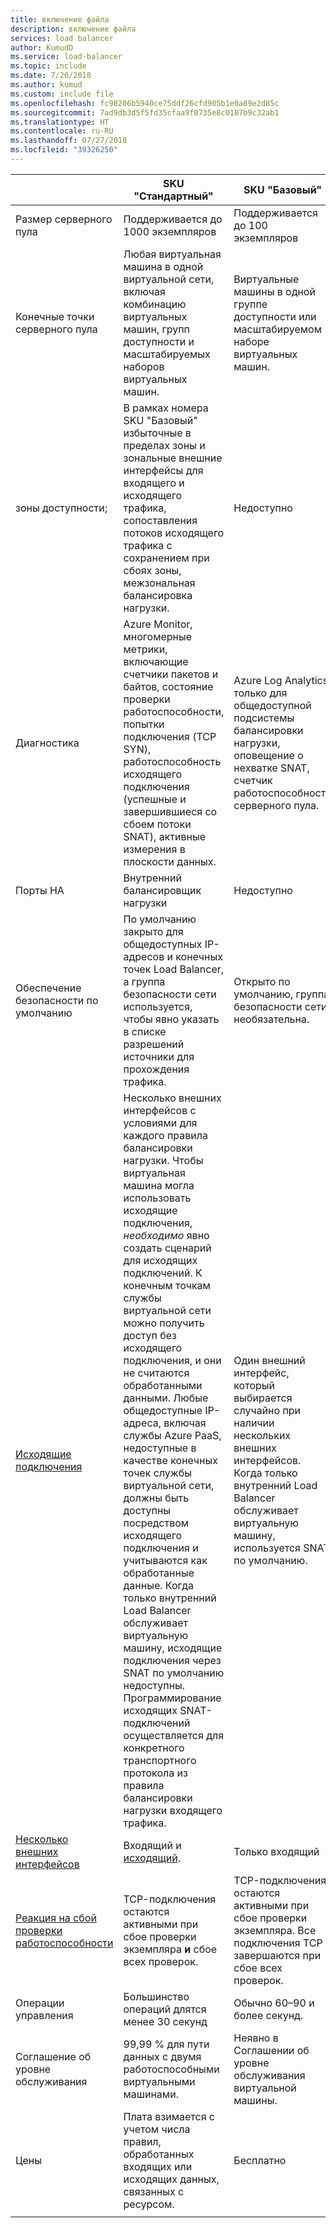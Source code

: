 ```yaml
---
title: включение файла
description: включение файла
services: load balancer
author: KumudD
ms.service: load-balancer
ms.topic: include
ms.date: 7/26/2018
ms.author: kumud
ms.custom: include file
ms.openlocfilehash: fc98206b5940ce75ddf26cfd905b1e0a89e2d85c
ms.sourcegitcommit: 7ad9db3d5f5fd35cfaa9f0735e8c0187b9c32ab1
ms.translationtype: HT
ms.contentlocale: ru-RU
ms.lasthandoff: 07/27/2018
ms.locfileid: "39326250"
---
```

| | SKU "Стандартный" | SKU "Базовый" |
| --- | --- | --- |
| Размер серверного пула | Поддерживается до 1000 экземпляров | Поддерживается до 100 экземпляров |
| Конечные точки серверного пула | Любая виртуальная машина в одной виртуальной сети, включая комбинацию виртуальных машин, групп доступности и масштабируемых наборов виртуальных машин. | Виртуальные машины в одной группе доступности или масштабируемом наборе виртуальных машин. |
| зоны доступности; | В рамках номера SKU "Базовый" избыточные в пределах зоны и зональные внешние интерфейсы для входящего и исходящего трафика, сопоставления потоков исходящего трафика с сохранением при сбоях зоны, межзональная балансировка нагрузки. | Недоступно|
| Диагностика | Azure Monitor, многомерные метрики, включающие счетчики пакетов и байтов, состояние проверки работоспособности, попытки подключения (TCP SYN), работоспособность исходящего подключения (успешные и завершившиеся со сбоем потоки SNAT), активные измерения в плоскости данных. | Azure Log Analytics только для общедоступной подсистемы балансировки нагрузки, оповещение о нехватке SNAT, счетчик работоспособности серверного пула. |
| Порты HA | Внутренний балансировщик нагрузки | Недоступно |
| Обеспечение безопасности по умолчанию | По умолчанию закрыто для общедоступных IP-адресов и конечных точек Load Balancer, а группа безопасности сети используется, чтобы явно указать в списке разрешений источники для прохождения трафика. | Открыто по умолчанию, группа безопасности сети необязательна. |
| [Исходящие подключения](../articles/load-balancer/load-balancer-outbound-connections.md) | Несколько внешних интерфейсов с условиями для каждого правила балансировки нагрузки. Чтобы виртуальная машина могла использовать исходящие подключения, _необходимо_ явно создать сценарий для исходящих подключений.  К конечным точкам службы виртуальной сети можно получить доступ без исходящего подключения, и они не считаются обработанными данными.  Любые общедоступные IP-адреса, включая службы Azure PaaS, недоступные в качестве конечных точек службы виртуальной сети, должны быть доступны посредством исходящего подключения и учитываются как обработанные данные. Когда только внутренний Load Balancer обслуживает виртуальную машину, исходящие подключения через SNAT по умолчанию недоступны. Программирование исходящих SNAT-подключений осуществляется для конкретного транспортного протокола из правила балансировки нагрузки входящего трафика. | Один внешний интерфейс, который выбирается случайно при наличии нескольких внешних интерфейсов.  Когда только внутренний Load Balancer обслуживает виртуальную машину, используется SNAT по умолчанию. |
| [Несколько внешних интерфейсов](../articles/load-balancer/load-balancer-multivip-overview.md) | Входящий и [исходящий](../articles/load-balancer/load-balancer-outbound-connections.md). | Только входящий |
| [Реакция на сбой проверки работоспособности](../articles/load-balancer/load-balancer-custom-probe-overview.md) | TCP-подключения остаются активными при сбое проверки экземпляра __и__ сбое всех проверок. | TCP-подключения остаются активными при сбое проверки экземпляра. Все подключения TCP завершаются при сбое всех проверок. |
| Операции управления | Большинство операций длятся менее 30 секунд | Обычно 60–90 и более секунд. |
| Соглашение об уровне обслуживания | 99,99 % для пути данных с двумя работоспособными виртуальными машинами. | Неявно в Соглашении об уровне обслуживания виртуальной машины. | 
| Цены | Плата взимается с учетом числа правил, обработанных входящих или исходящих данных, связанных с ресурсом.  | Бесплатно |
|  |  |  |